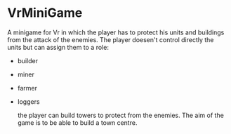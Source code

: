 # VrMiniGame
A minigame for Vr in which the player has to protect his units and buildings from the attack of the enemies. 
The player doesen't control directly the units but can assign them to a role: 
- builder
- miner
- farmer 
- loggers

  the player can build towers to protect from the enemies. The aim of the game is to be able to build a town centre. 
 

